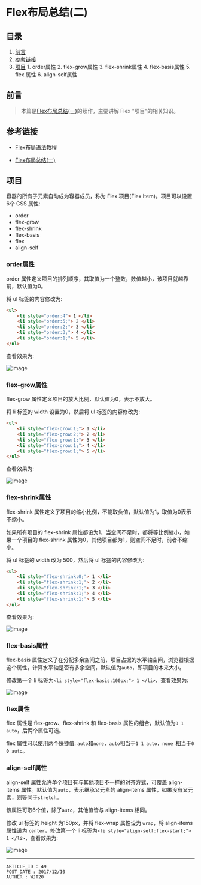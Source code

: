 
# Flex布局总结(二) #

## 目录 ##

1. [前言](#href1)
2. [参考链接](#href2)
3. [项目](#href3)
 [](#href4)   1. order属性
 [](#href5)   2. flex-grow属性
 [](#href6)   3. flex-shrink属性
 [](#href7)   4. flex-basis属性
 [](#href8)   5. flex 属性
 [](#href9)   6. align-self属性

## <a name="href1">前言</a> ##

> 本篇是[Flex布局总结(一)](https://github.com/WeiJietao/LogBase/blob/master/Flex%E5%B8%83%E5%B1%80%E6%80%BB%E7%BB%93(%E4%B8%80).md)的续作，主要讲解 Flex "项目"的相关知识。

## <a name="href2">参考链接</a> ##

- [Flex布局语法教程](http://www.ruanyifeng.com/blog/2015/07/flex-grammar.html?utm_source=tuicool&utm_medium=referral)

- [Flex布局总结(一)](https://github.com/WeiJietao/LogBase/blob/master/Flex%E5%B8%83%E5%B1%80%E6%80%BB%E7%BB%93(%E4%B8%80).md)

## <a name="href3">项目</a> ##

容器的所有子元素自动成为容器成员，称为 Flex 项目(Flex Item)。项目可以设置6个 CSS 属性:

- order
- flex-grow
- flex-shrink
- flex-basis
- flex
- align-self

### <a name="href3-1">order属性</a> ###

order 属性定义项目的排列顺序，其取值为一个整数，数值越小，该项目就越靠前，默认值为0。

将 ul 标签的内容修改为:

```html
<ul>
    <li style="order:4"> 1 </li>
    <li style="order:5;"> 2 </li>
    <li style="order:2;"> 3 </li>
    <li style="order:3;"> 4 </li>
    <li style="order:1;"> 5 </li>
</ul>
```

查看效果为:

![image](https://raw.githubusercontent.com/WebUnion-core/public-cdn/master/wjt20-base/w26.png)

### <a name="href3-2">flex-grow属性</a> ###

flex-grow 属性定义项目的放大比例，默认值为0，表示不放大。

将 li 标签的 width 设置为0，然后将 ul 标签的内容修改为:

```html
<ul>
    <li style="flex-grow:1;"> 1 </li>
    <li style="flex-grow:2;"> 2 </li>
    <li style="flex-grow:1;"> 3 </li>
    <li style="flex-grow:1;"> 4 </li>
    <li style="flex-grow:1;"> 5 </li>
</ul>
```

查看效果为:

![image](https://raw.githubusercontent.com/WebUnion-core/public-cdn/master/wjt20-base/w27.png)

### <a name="href3-3">flex-shrink属性</a> ###

flex-shrink 属性定义了项目的缩小比例，不能取负值，默认值为1，取值为0表示不缩小。

如果所有项目的 flex-shrink 属性都设为1，当空间不足时，都将等比例缩小，如果一个项目的 flex-shrink 属性为0，其他项目都为1，则空间不足时，前者不缩小。

将 ul 标签的 width 改为 500，然后将 ul 标签的内容修改为:

```html
<ul>
    <li style="flex-shrink:0;"> 1 </li>
    <li style="flex-shrink:1;"> 2 </li>
    <li style="flex-shrink:1;"> 3 </li>
    <li style="flex-shrink:1;"> 4 </li>
    <li style="flex-shrink:1;"> 5 </li>
</ul>
```

查看效果为:

![image](https://raw.githubusercontent.com/WebUnion-core/public-cdn/master/wjt20-base/w28.png)

### <a name="href3-4">flex-basis属性</a> ###

flex-basis 属性定义了在分配多余空间之前，项目占据的水平轴空间，浏览器根据这个属性，计算水平轴是否有多余空间，默认值为`auto`，即项目的本来大小。

修改第一个 li 标签为`<li style="flex-basis:100px;"> 1 </li>`，查看效果为:

![image](https://raw.githubusercontent.com/WebUnion-core/public-cdn/master/wjt20-base/w29.png)

### <a name="href3-5">flex属性</a> ###

flex 属性是 flex-grow、flex-shrink 和 flex-basis 属性的组合，默认值为`0 1 auto`，后两个属性可选。

flex 属性可以使用两个快捷值: `auto`和`none`，`auto`相当于`1 1 auto`，`none `相当于`0 0 auto`。

### <a name="href3-6">align-self属性</a> ###

align-self 属性允许单个项目有与其他项目不一样的对齐方式，可覆盖 align-items 属性。默认值为`auto`，表示继承父元素的 align-items 属性，如果没有父元素，则等同于`stretch`。

该属性可取6个值，除了`auto`，其他值皆与 align-items 相同。

修改 ul 标签的 height 为150px，并将 flex-wrap 属性设为 `wrap`，将 align-items 属性设为 `center`，修改第一个 li 标签为`<li style="align-self:flex-start;"> 1 </li>`，查看效果为:

![image](https://raw.githubusercontent.com/WebUnion-core/public-cdn/master/wjt20-base/w30.png)

---

```
ARTICLE_ID : 49
POST_DATE : 2017/12/10
AUTHER : WJT20
```
